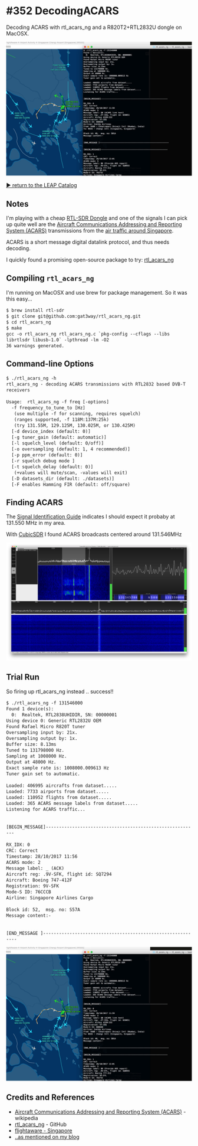 # #352 DecodingACARS

Decoding ACARS with rtl_acars_ng and a R820T2+RTL2832U dongle on MacOSX.

![Build](./assets/DecodingACARS_build.jpg?raw=true)

[:arrow_forward: return to the LEAP Catalog](https://leap.tardate.com)

## Notes

I'm playing with a cheap [RTL-SDR Dongle](../RtlSdrDongle)
and one of the signals I can pick up quite well are the
[Aircraft Communications Addressing and Reporting System (ACARS)](https://en.wikipedia.org/wiki/Aircraft_Communications_Addressing_and_Reporting_System)
transmissions from the [air traffic around Singapore](http://flightaware.com/live/airport/WSSS).

ACARS is a short message digital datalink protocol, and thus needs decoding.

I quickly found a promising open-source package to try: [rtl_acars_ng](https://github.com/gat3way/rtl_acars_ng)


## Compiling `rtl_acars_ng`

I'm running on MacOSX and use brew for package management. So it was this easy...

```
$ brew install rtl-sdr
$ git clone git@github.com:gat3way/rtl_acars_ng.git
$ cd rtl_acars_ng
$ make
gcc -o rtl_acars_ng rtl_acars_ng.c `pkg-config --cflags --libs librtlsdr libusb-1.0` -lpthread -lm -O2
36 warnings generated.
```

## Command-line Options

```
$ ./rtl_acars_ng -h
rtl_acars_ng - decoding ACARS transmissions with RTL2832 based DVB-T receivers

Usage:  rtl_acars_ng -f freq [-options]
  -f frequency_to_tune_to [Hz]
   (use multiple -f for scanning, requires squelch)
   (ranges supported, -f 118M:137M:25k)
   (try 131.55M, 129.125M, 130.025M, or 130.425M)
  [-d device_index (default: 0)]
  [-g tuner_gain (default: automatic)]
  [-l squelch_level (default: 0/off)]
  [-o oversampling (default: 1, 4 recommended)]
  [-p ppm_error (default: 0)]
  [-r squelch debug mode ]
  [-t squelch_delay (default: 0)]
   (+values will mute/scan, -values will exit)
  [-D datasets_dir (default: ./datasets)]
  [-F enables Hamming FIR (default: off/square)
```

## Finding ACARS

The [Signal Identification Guide](https://www.sigidwiki.com/wiki/Aircraft_Communications_Addressing_and_Reporting_System_(ACARS))
indicates I should expect it probaby at 131.550 MHz in my area.

With [CubicSDR](http://cubicsdr.com/) I found ACARS broadcasts centered around 131.546MHz

![acars](./assets/acars.png?raw=true)


## Trial Run

So firing up rtl_acars_ng instead .. success!!

```
$ ./rtl_acars_ng -f 131546000
Found 1 device(s):
  0:  Realtek, RTL2838UHIDIR, SN: 00000001
Using device 0: Generic RTL2832U OEM
Found Rafael Micro R820T tuner
Oversampling input by: 21x.
Oversampling output by: 1x.
Buffer size: 8.13ms
Tuned to 131798000 Hz.
Sampling at 1008000 Hz.
Output at 48000 Hz.
Exact sample rate is: 1008000.009613 Hz
Tuner gain set to automatic.

Loaded: 406995 aircrafts from dataset.....
Loaded: 7733 airports from dataset.....
Loaded: 110952 flights from dataset.....
Loaded: 365 ACARS message labels from dataset.....
Listening for ACARS traffic...


[BEGIN_MESSAGE]----------------------------------------------------------

RX_IDX: 0
CRC: Correct
Timestamp: 28/10/2017 11:56
ACARS mode: 2
Message label: _ (ACK)
Aircraft reg: .9V-SFK, flight id: SQ7294
Aircraft: Boeing 747-412F
Registration: 9V-SFK
Mode-S ID: 76CCCB
Airline: Singapore Airlines Cargo

Block id: 52,  msg. no: S57A
Message content:-


[END_MESSAGE ]------------------------------------------------------------
```

![DecodingACARS_build](./assets/DecodingACARS_build.jpg?raw=true)


## Credits and References
* [Aircraft Communications Addressing and Reporting System (ACARS)](https://en.wikipedia.org/wiki/Aircraft_Communications_Addressing_and_Reporting_System) - wikipedia
* [rtl_acars_ng](https://github.com/gat3way/rtl_acars_ng) - GitHub
* [flightaware - Singapore](http://flightaware.com/live/airport/WSSS)
* [..as mentioned on my blog](https://blog.tardate.com/2017/10/leap352-decoding-acars.html)
